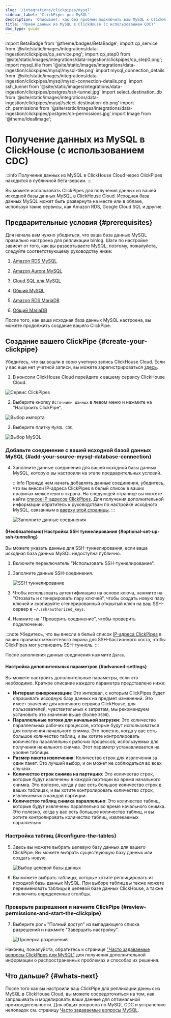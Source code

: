```yaml
---
slug: '/integrations/clickpipes/mysql'
sidebar_label: 'ClickPipes для MySQL'
description: 'Описывает, как без проблем подключить ваш MySQL к ClickHouse Cloud.'
title: 'Прием данных из MySQL в ClickHouse (с использованием CDC)'
doc_type: guide
---
```

import BetaBadge from '@theme/badges/BetaBadge';
import cp_service from '@site/static/images/integrations/data-ingestion/clickpipes/cp_service.png';
import cp_step0 from '@site/static/images/integrations/data-ingestion/clickpipes/cp_step0.png';
import mysql_tile from '@site/static/images/integrations/data-ingestion/clickpipes/mysql/mysql-tile.png'
import mysql_connection_details from '@site/static/images/integrations/data-ingestion/clickpipes/mysql/mysql-connection-details.png'
import ssh_tunnel from '@site/static/images/integrations/data-ingestion/clickpipes/postgres/ssh-tunnel.jpg'
import select_destination_db from '@site/static/images/integrations/data-ingestion/clickpipes/mysql/select-destination-db.png'
import ch_permissions from '@site/static/images/integrations/data-ingestion/clickpipes/postgres/ch-permissions.jpg'
import Image from '@theme/IdealImage';


# Получение данных из MySQL в ClickHouse (с использованием CDC)

<BetaBadge/>

:::info
Получение данных из MySQL в ClickHouse Cloud через ClickPipes находится в публичной бета-версии.
:::

Вы можете использовать ClickPipes для получения данных из вашей исходной базы данных MySQL в ClickHouse Cloud. Исходная база данных MySQL может быть развернута на месте или в облаке, используя такие сервисы, как Amazon RDS, Google Cloud SQL и другие.

## Предварительные условия {#prerequisites}

Для начала вам нужно убедиться, что ваша база данных MySQL правильно настроена для репликации binlog. Шаги по настройке зависят от того, как вы развертываете MySQL, поэтому, пожалуйста, следуйте соответствующему руководству ниже:

1. [Amazon RDS MySQL](./mysql/source/rds)

2. [Amazon Aurora MySQL](./mysql/source/aurora)

3. [Cloud SQL для MySQL](./mysql/source/gcp)

4. [Общий MySQL](./mysql/source/generic)

5. [Amazon RDS MariaDB](./mysql/source/rds_maria)

6. [Общий MariaDB](./mysql/source/generic_maria)

После того, как ваша исходная база данных MySQL настроена, вы можете продолжить создание вашего ClickPipe.

## Создание вашего ClickPipe {#create-your-clickpipe}

Убедитесь, что вы вошли в свою учетную запись ClickHouse Cloud. Если у вас еще нет учетной записи, вы можете зарегистрироваться [здесь](https://cloud.clickhouse.com/).

[//]: # (   TODO обновить изображение здесь)
1. В консоли ClickHouse Cloud перейдите к вашему сервису ClickHouse Cloud.

<Image img={cp_service} alt="Сервис ClickPipes" size="lg" border/>

2. Выберите кнопку `Источники данных` в левом меню и нажмите на "Настроить ClickPipe".

<Image img={cp_step0} alt="Выбор импорта" size="lg" border/>

3. Выберите плитку `MySQL CDC`.

<Image img={mysql_tile} alt="Выбор MySQL" size="lg" border/>

### Добавьте соединение с вашей исходной базой данных MySQL {#add-your-source-mysql-database-connection}

4. Заполните данные соединения для вашей исходной базы данных MySQL, которую вы настроили на этапе предварительных условий.

   :::info
   Прежде чем начать добавлять данные соединения, убедитесь, что вы внесли IP-адреса ClickPipes в белый список в ваших правилах межсетевого экрана. На следующей странице вы можете найти [список IP-адресов ClickPipes](../index.md#list-of-static-ips).
   Для получения дополнительной информации обратитесь к руководствам по настройке исходного MySQL, связанным в [вверху этой страницы](#prerequisites).
   :::

   <Image img={mysql_connection_details} alt="Заполните данные соединения" size="lg" border/>

#### (Необязательно) Настройка SSH туннелирования {#optional-set-up-ssh-tunneling}

Вы можете указать данные для SSH-туннелирования, если ваша исходная база данных MySQL недоступна публично.

1. Включите переключатель "Использовать SSH-туннелирование".
2. Заполните данные SSH-соединения.

   <Image img={ssh_tunnel} alt="SSH туннелирование" size="lg" border/>

3. Чтобы использовать аутентификацию на основе ключа, нажмите на "Отозвать и сгенерировать пару ключей", чтобы создать новую пару ключей и скопируйте сгенерированный открытый ключ на ваш SSH-сервер в `~/.ssh/authorized_keys`.
4. Нажмите на "Проверить соединение", чтобы проверить подключение.

:::note
Убедитесь, что вы внесли в белый список [IP-адреса ClickPipes](../clickpipes#list-of-static-ips) в ваших правилах межсетевого экрана для SSH-бастионного хоста, чтобы ClickPipes мог установить SSH-туннель.
:::

После заполнения данных соединения нажмите `Далее`.

#### Настройка дополнительных параметров {#advanced-settings}

Вы можете настроить дополнительные параметры, если это необходимо. Краткое описание каждого параметра представлено ниже:

- **Интервал синхронизации**: Это интервал, с которым ClickPipes будет опрашивать исходную базу данных на предмет изменений. Это имеет значение для конечного сервиса ClickHouse, для пользователей, чувствительных к затратам, мы рекомендуем установить это значение выше (более `3600`).
- **Параллельные потоки для начальной загрузки**: Это количество параллельных рабочих процессов, которые будут использоваться для получения начального снимка. Это полезно, когда у вас есть большое количество таблиц, и вы хотите контролировать количество параллельных рабочих процессов, используемых для получения начального снимка. Этот параметр устанавливается на уровне таблицы.
- **Размер пакета извлечения**: Количество строк для извлечения за один пакет. Это лучший выбор, и он может не соблюдаться во всех случаях.
- **Количество строк снимка на партицию**: Это количество строк, которые будут извлечены в каждой партиции во время начального снимка. Это полезно, когда у вас есть большое количество строк в ваших таблицах, и вы хотите контролировать количество строк, извлекаемых в каждой партиции.
- **Количество таблиц снимка параллельно**: Это количество таблиц, которые будут извлечены параллельно во время начального снимка. Это полезно, когда у вас есть большое количество таблиц, и вы хотите контролировать количество таблиц, извлекаемых параллельно.

### Настройка таблиц {#configure-the-tables}

5. Здесь вы можете выбрать целевую базу данных для вашего ClickPipe. Вы можете выбрать существующую базу данных или создать новую.

   <Image img={select_destination_db} alt="Выбор целевой базы данных" size="lg" border/>

6. Вы можете выбрать таблицы, которые хотите реплицировать из исходной базы данных MySQL. При выборе таблиц вы также можете переименовать таблицы в целевой базе данных ClickHouse, а также исключить определенные столбцы.

### Проверьте разрешения и начните ClickPipe {#review-permissions-and-start-the-clickpipe}

7. Выберите роль "Полный доступ" из выпадающего списка разрешений и нажмите "Завершить настройку".

   <Image img={ch_permissions} alt="Проверка разрешений" size="lg" border/>

Наконец, пожалуйста, обратитесь к странице ["Часто задаваемые вопросы ClickPipes для MySQL"](/integrations/clickpipes/mysql/faq) для получения дополнительной информации о распространенных проблемах и способах их решения.

## Что дальше? {#whats-next}

[//]: # "TODO Написать руководство по миграции, специфичное для MySQL, и лучшие практики, аналогичные существующим для PostgreSQL. Текущее руководство по миграции указывает на движок таблиц MySQL, что не совсем идеально."

После того как вы настроили ваш ClickPipe для репликации данных из MySQL в ClickHouse Cloud, вы можете сосредоточиться на том, как запрашивать и моделировать ваши данные для оптимальной производительности. Для общих вопросов по MySQL CDC и устранению неполадок см. страницу [Часто задаваемые вопросы MySQL](/integrations/data-ingestion/clickpipes/mysql/faq.md).
